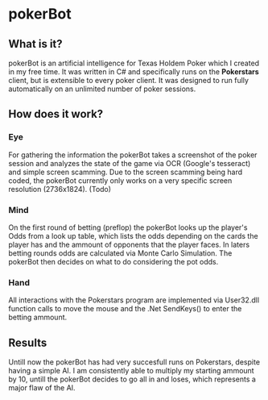 # pokerBot

## What is it?
pokerBot is an artificial intelligence for Texas Holdem Poker which I created in my free time. It was written in C# and specifically runs on the **Pokerstars** client, but is extensible to every poker client. It was designed to run fully automatically on an unlimited number of poker sessions.

## How does it work?

### Eye
For gathering the information the pokerBot takes a screenshot of the poker session and analyzes the state of the game via OCR (Google's tesseract) and simple screen scamming. Due to the screen scamming being hard coded, the pokerBot currently only works on a very specific screen resolution (2736x1824). (Todo)

### Mind
On the first round of betting (preflop) the pokerBot looks up the player's Odds from a look up table, which lists the odds depending on the cards the player has and the ammount of opponents that the player faces. In laters betting rounds odds are calculated via Monte Carlo Simulation. The pokerBot then decides on what to do considering the pot odds.

### Hand
All interactions with the Pokerstars program are implemented via User32.dll function calls to move the mouse and the .Net SendKeys() to enter the betting ammount.

## Results

Untill now the pokerBot has had very succesfull runs on Pokerstars, despite having a simple AI. I am consistently able to multiply my starting ammount by 10, untill the pokerBot decides to go all in and loses, which represents a major flaw of the AI. 

